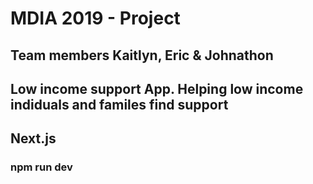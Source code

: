 # MDIA 2019 - Project
## Team members Kaitlyn, Eric & Johnathon

## Low income support App. Helping low income indiduals and familes find support

## Next.js
### npm run dev 

